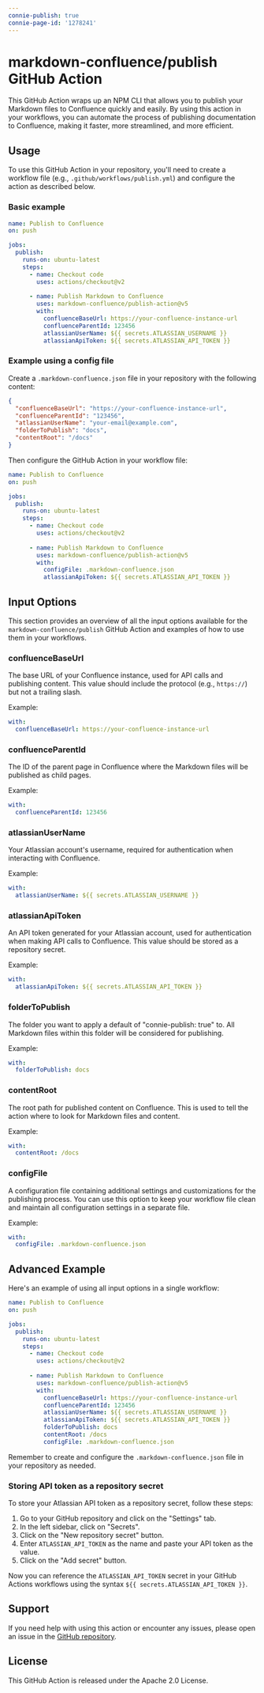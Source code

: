 ```yaml
---
connie-publish: true
connie-page-id: '1278241'
---
```

# markdown-confluence/publish GitHub Action

This GitHub Action wraps up an NPM CLI that allows you to publish your Markdown files to Confluence quickly and easily. By using this action in your workflows, you can automate the process of publishing documentation to Confluence, making it faster, more streamlined, and more efficient.

## Usage

To use this GitHub Action in your repository, you'll need to create a workflow file (e.g., `.github/workflows/publish.yml`) and configure the action as described below.

### Basic example

```yaml
name: Publish to Confluence
on: push

jobs:
  publish:
    runs-on: ubuntu-latest
    steps:
      - name: Checkout code
        uses: actions/checkout@v2
      
      - name: Publish Markdown to Confluence
        uses: markdown-confluence/publish-action@v5
        with:
          confluenceBaseUrl: https://your-confluence-instance-url
          confluenceParentId: 123456
          atlassianUserName: ${{ secrets.ATLASSIAN_USERNAME }}
          atlassianApiToken: ${{ secrets.ATLASSIAN_API_TOKEN }}
```

### Example using a config file

Create a `.markdown-confluence.json` file in your repository with the following content:

```json
{
  "confluenceBaseUrl": "https://your-confluence-instance-url",
  "confluenceParentId": "123456",
  "atlassianUserName": "your-email@example.com",
  "folderToPublish": "docs",
  "contentRoot": "/docs"
}
```

Then configure the GitHub Action in your workflow file:

```yaml
name: Publish to Confluence
on: push

jobs:
  publish:
    runs-on: ubuntu-latest
    steps:
      - name: Checkout code
        uses: actions/checkout@v2
      
      - name: Publish Markdown to Confluence
        uses: markdown-confluence/publish-action@v5
        with:
          configFile: .markdown-confluence.json
          atlassianApiToken: ${{ secrets.ATLASSIAN_API_TOKEN }}
```


## Input Options

This section provides an overview of all the input options available for the `markdown-confluence/publish` GitHub Action and examples of how to use them in your workflows.

### confluenceBaseUrl

The base URL of your Confluence instance, used for API calls and publishing content. This value should include the protocol (e.g., `https://`) but not a trailing slash.

Example:

```yaml
with:
  confluenceBaseUrl: https://your-confluence-instance-url
```

### confluenceParentId

The ID of the parent page in Confluence where the Markdown files will be published as child pages.

Example:

```yaml
with:
  confluenceParentId: 123456
```

### atlassianUserName

Your Atlassian account's username, required for authentication when interacting with Confluence.

Example:

```yaml
with:
  atlassianUserName: ${{ secrets.ATLASSIAN_USERNAME }}
```

### atlassianApiToken

An API token generated for your Atlassian account, used for authentication when making API calls to Confluence. This value should be stored as a repository secret.

Example:

```yaml
with:
  atlassianApiToken: ${{ secrets.ATLASSIAN_API_TOKEN }}
```

### folderToPublish

The folder you want to apply a default of "connie-publish: true" to. All Markdown files within this folder will be considered for publishing.

Example:

```yaml
with:
  folderToPublish: docs
```

### contentRoot

The root path for published content on Confluence. This is used to tell the action where to look for Markdown files and content.

Example:

```yaml
with:
  contentRoot: /docs
```

### configFile

A configuration file containing additional settings and customizations for the publishing process. You can use this option to keep your workflow file clean and maintain all configuration settings in a separate file.

Example:

```yaml
with:
  configFile: .markdown-confluence.json
```

## Advanced Example

Here's an example of using all input options in a single workflow:

```yaml
name: Publish to Confluence
on: push

jobs:
  publish:
    runs-on: ubuntu-latest
    steps:
      - name: Checkout code
        uses: actions/checkout@v2
      
      - name: Publish Markdown to Confluence
        uses: markdown-confluence/publish-action@v5
        with:
          confluenceBaseUrl: https://your-confluence-instance-url
          confluenceParentId: 123456
          atlassianUserName: ${{ secrets.ATLASSIAN_USERNAME }}
          atlassianApiToken: ${{ secrets.ATLASSIAN_API_TOKEN }}
          folderToPublish: docs
          contentRoot: /docs
          configFile: .markdown-confluence.json
```

Remember to create and configure the `.markdown-confluence.json` file in your repository as needed.

### Storing API token as a repository secret

To store your Atlassian API token as a repository secret, follow these steps:

1. Go to your GitHub repository and click on the "Settings" tab.
2. In the left sidebar, click on "Secrets".
3. Click on the "New repository secret" button.
4. Enter `ATLASSIAN_API_TOKEN` as the name and paste your API token as the value.
5. Click on the "Add secret" button.

Now you can reference the `ATLASSIAN_API_TOKEN` secret in your GitHub Actions workflows using the syntax `${{ secrets.ATLASSIAN_API_TOKEN }}`.


## Support

If you need help with using this action or encounter any issues, please open an issue in the [GitHub repository](https://github.com/markdown-confluence/markdown-confluence/issues).

## License

This GitHub Action is released under the Apache 2.0 License.
